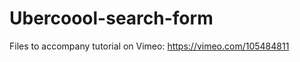 Ubercoool-search-form
=====================

Files to accompany tutorial on Vimeo: https://vimeo.com/105484811
